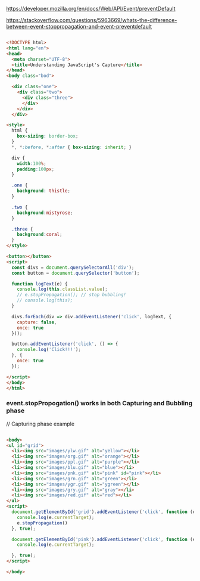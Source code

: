 
https://developer.mozilla.org/en/docs/Web/API/Event/preventDefault

https://stackoverflow.com/questions/5963669/whats-the-difference-between-event-stoppropagation-and-event-preventdefault




```html

<!DOCTYPE html>
<html lang="en">
<head>
  <meta charset="UTF-8">
  <title>Understanding JavaScript's Capture</title>
</head>
<body class="bod">

  <div class="one">
    <div class="two">
      <div class="three">
      </div>
    </div>
  </div>

<style>
  html {
    box-sizing: border-box;
  }
  *, *:before, *:after { box-sizing: inherit; }

  div {
    width:100%;
    padding:100px;
  }

  .one {
    background: thistle;
  }

  .two {
    background:mistyrose;
  }

  .three {
    background:coral;
  }
</style>

<button></button>
<script>
  const divs = document.querySelectorAll('div');
  const button = document.querySelector('button');

  function logText(e) {
    console.log(this.classList.value);
    // e.stopPropagation(); // stop bubbling!
    // console.log(this);
  }

  divs.forEach(div => div.addEventListener('click', logText, {
    capture: false,
    once: true
  }));

  button.addEventListener('click', () => {
    console.log('Click!!!');
  }, {
    once: true
  });

</script>
</body>
</html>


```






  
  ### event.stopPropogation() works in both Capturing and Bubbling phase
  
  
 // Capturing phase example
  
  ```html

<body>
  <ul id="grid">
    <li><img src="images/ylw.gif" alt="yellow"></li>
    <li><img src="images/org.gif" alt="orange"></li>
    <li><img src="images/ppl.gif" alt="purple"></li>
    <li><img src="images/blu.gif" alt="blue"></li>
    <li><img src="images/pnk.gif" alt="pink" id="pink"></li>
    <li><img src="images/grn.gif" alt="green"></li>
    <li><img src="images/ygr.gif" alt="ygreen"></li>
    <li><img src="images/gry.gif" alt="gray"></li>
    <li><img src="images/red.gif" alt="red"></li>
  </ul>
  <script>
    document.getElementById('grid').addEventListener('click', function (e) {
      console.log(e.currentTarget);
      e.stopPropagation()
    }, true);

    document.getElementById('pink').addEventListener('click', function (e) {
      console.log(e.currentTarget);

    }, true);
  </script>

</body>

```

